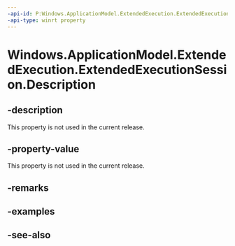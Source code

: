 ```yaml
---
-api-id: P:Windows.ApplicationModel.ExtendedExecution.ExtendedExecutionSession.Description
-api-type: winrt property
---
```


<!-- Property syntax
public string Description { get;  set; }
-->

# Windows.ApplicationModel.ExtendedExecution.ExtendedExecutionSession.Description

## -description
This property is not used in the current release.

## -property-value
This property is not used in the current release.

## -remarks

## -examples

## -see-also
